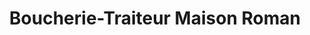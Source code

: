 ---
title: "Boucherie-Traiteur Maison Roman"
url: /saint-nazaire-les-eymes/boucherie-traiteur-maison-roman/
shop: boucherie
---
